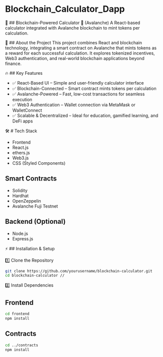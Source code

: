 # Blockchain_Calculator_Dapp

🧮 ## Blockchain-Powered Calculator 🔗 (Avalanche)
A React-based calculator integrated with Avalanche blockchain to mint tokens per calculation.

🚀 ## About the Project
This project combines React and blockchain technology, integrating a smart contract on Avalanche that mints tokens as a reward for each successful calculation. It explores tokenized incentives, Web3 authentication, and real-world blockchain applications beyond finance.

🔥 ## Key Features

- ✅ React-Based UI – Simple and user-friendly calculator interface
- ✅ Blockchain-Connected – Smart contract mints tokens per calculation
- ✅ Avalanche-Powered – Fast, low-cost transactions for seamless execution
- ✅ Web3 Authentication – Wallet connection via MetaMask or WalletConnect
- ✅ Scalable & Decentralized – Ideal for education, gamified learning, and DeFi apps

🛠 # Tech Stack
-  Frontend
-  React.js
-  ethers.js
-  Web3.js
-  CSS (Styled Components)

## Smart Contracts
- Solidity
- Hardhat
- OpenZeppelin
- Avalanche Fuji Testnet

## Backend (Optional)
- Node.js
- Express.js

⚡ ## Installation & Setup

1️⃣ Clone the Repository
``` bash
git clone https://github.com/yourusername/blockchain-calculator.git
cd blockchain-calculator //
```
2️⃣ Install Dependencies

## Frontend
``` bash
cd frontend
npm install
```

## Contracts
```bash
cd ../contracts
npm install
```
